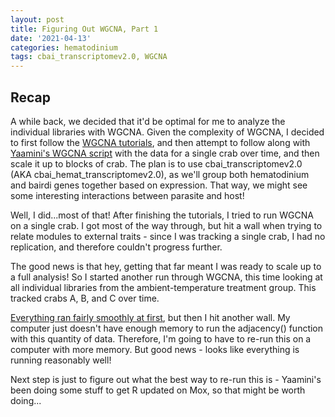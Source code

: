 ```yaml
---
layout: post
title: Figuring Out WGCNA, Part 1
date: '2021-04-13'
categories: hematodinium
tags: cbai_transcriptomev2.0, WGCNA
---
```


## Recap

A while back, we decided that it'd be optimal for me to analyze the individual libraries with WGCNA. Given the complexity of WGCNA, I decided to first follow the [WGCNA tutorials](https://horvath.genetics.ucla.edu/html/CoexpressionNetwork/Rpackages/WGCNA/Tutorials/), and then attempt to follow along with [Yaamini's WGCNA script](https://github.com/eimd-2019/project-EWD-transcriptomics/blob/master/analyses/WGCNA/WGCNA.md) with the data for a single crab over time, and then scale it up to blocks of crab. The plan is to use cbai_transcriptomev2.0 (AKA cbai_hemat_transcriptomev2.0), as we'll group both hematodinium and bairdi genes together based on expression. That way, we might see some interesting interactions between parasite and host!

Well, I did...most of that! After finishing the tutorials, I tried to run WGCNA on a single crab. I got most of the way through, but hit a wall when trying to relate modules to external traits - since I was tracking a single crab, I had no replication, and therefore couldn't progress further.

The good news is that hey, getting that far meant I was ready to scale up to a full analysis! So I started another run through WGCNA, this time looking at all individual libraries from the ambient-temperature treatment group. This tracked crabs A, B, and C over time. 

[Everything ran fairly smoothly at first](https://github.com/afcoyle/hemat_bairdi_transcriptome/blob/main/scripts/52_WGCNA_cbaiv2.0_AmbCrabs.Rmd), but then I hit another wall. My computer just doesn't have enough memory to run the adjacency() function with this quantity of data. Therefore, I'm going to have to re-run this on a computer with more memory. But good news - looks like everything is running reasonably well!

Next step is just to figure out what the best way to re-run this is - Yaamini's been doing some stuff to get R updated on Mox, so that might be worth doing...
